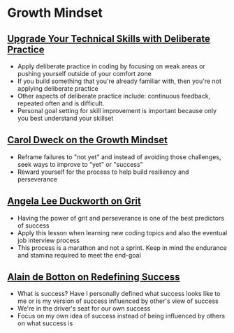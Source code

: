 # Growth Mindset

## [Upgrade Your Technical Skills with Deliberate Practice](https://web.archive.org/web/20160616225417/http://www.happybearsoftware.com/upgrade-your-technical-skills-with-deliberate-practice)
- Apply deliberate practice in coding by focusing on weak areas or pushing yourself outside of your comfort zone
- If you build something that you're already familiar with, then you're not applying deliberate practice
- Other aspects of deliberate practice include: continuous feedback, repeated often and is difficult.
- Personal goal setting for skill improvement is important because only you best understand your skillset

## [Carol Dweck on the Growth Mindset](https://www.ted.com/talks/carol_dweck_the_power_of_believing_that_you_can_improve?language=en)
- Reframe failures to "not yet" and instead of avoiding those challenges, seek ways to improve to "yet" or "success"
- Reward yourself for the process to help build resiliency and perseverance 

## [Angela Lee Duckworth on Grit](https://www.ted.com/talks/angela_lee_duckworth_grit_the_power_of_passion_and_perseverance)
- Having the power of grit and perseverance is one of the best predictors of success
- Apply this lesson when learning new coding topics and also the eventual job interview process 
- This process is a marathon and not a sprint. Keep in mind the endurance and stamina required to meet the end-goal

## [Alain de Botton on Redefining Success](https://www.ted.com/talks/alain_de_botton_a_kinder_gentler_philosophy_of_success)
- What is success? Have I personally defined what success looks like to me or is my version of success influenced by other's view of success
- We're in the driver's seat for our own success
- Focus on my own idea of success instead of being influenced by others on what success is